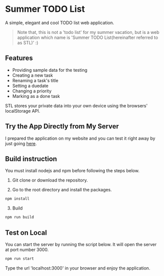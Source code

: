 # Summer TODO List
A simple, elegant and cool TODO list web application.

> Note that, this is not a 'todo list' for my summer vacation, but is a web application which name is 'Summer TODO List(hereinafter referred to as STL)' :)


## Features

* Providing sample data for the testing
* Creating a new task
* Renaming a task's title
* Setting a duedate
* Changing a priority
* Marking as a done task

STL stores your private data into your own device using the browsers' localStorage API.


## Try the App Directly from My Server

I prepared the application on my website and you can test it right away by just going [here](https://www.jhaemin.com/todolist).


## Build instruction

You must install nodejs and npm before following the steps below.

1. Git clone or download the repository.

2. Go to the root directory and install the packages.

```bash
npm install
```

3. Build

```bash
npm run build
```

## Test on Local

You can start the server by running the script below. It will open the server at port number 3000.

```bash
npm run start
```

Type the url 'localhost:3000' in your browser and enjoy the application.
